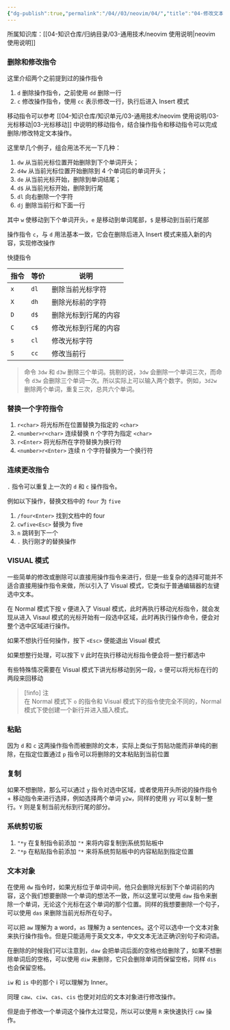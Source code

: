```yaml
---
{"dg-publish":true,"permalink":"/04//03/neovim/04/","title":"04-修改文本","tags":["开发工具","neovim"]}
---
```



所属知识库：[[04-知识仓库/归纳目录/03-通用技术/neovim 使用说明\|neovim 使用说明]]

### 删除和修改指令

这里介绍两个之前提到过的操作指令

1. `d` 删除操作指令，之前使用 `dd` 删除一行
2. `c` 修改操作指令，使用 `cc` 表示修改一行，执行后进入 Insert 模式

移动指令可以参考 [[04-知识仓库/知识单元/03-通用技术/neovim 使用说明/03-光标移动\|03-光标移动]] 中说明的移动指令，结合操作指令和移动指令可以完成删除/修改特定文本操作。

这里举几个例子，组合用法不光一下几种：

1. `dw` 从当前光标位置开始删除到下个单词开头；
2. `d4w` 从当前光标位置开始删除到 4 个单词后的单词开头；
3. `de` 从当前光标开始，删除到单词结尾；
4. `d$` 从当前光标开始，删除到行尾
5. `dl` 向右删除一个字符
6. `dj` 删除当前行和下面一行

其中 `w` 使移动到下个单词开头，`e` 是移动到单词尾部，`$` 是移动到当前行尾部

操作指令 `c`，与 `d` 用法基本一致，它会在删除后进入 Insert 模式来插入新的内容，实现修改操作

快捷指令

| 指令 | 等价 | 说明                 |
| ---- | ---- | -------------------- |
| `x`  | `dl` | 删除当前光标字符     |
| `X`  | `dh` | 删除光标前的字符     |
| `D`  | `d$` | 删除光标到行尾的内容 |
| `C`  | `c$` | 修改光标到行尾的内容 |
| `s`  | `cl` | 修改光标字符         |
| `S`  | `cc` | 修改当前行           |

> 命令 `3dw` 和 `d3w` 删除三个单词。挑剔的说，`3dw` 会删除一个单词三次，而命令 `d3w` 会删除三个单词一次。所以实际上可以输入两个数字。例如，`3d2w` 删除两个单词，重复三次，总共六个单词。

### 替换一个字符指令

1. `r<char>` 将光标所在位置替换为指定的 `<char>`
2. `<number>r<char>` 连续替换 n 个字符为指定 `<char>`
3. `r<Enter>` 将光标所在字符替换为换行符
4. `<number>r<Enter>` 连续 n 个字符替换为一个换行符

### 连续更改指令

`.` 指令可以重复上一次的 `d` 和 `c` 操作指令。

例如以下操作，替换文档中的 `four` 为 `five`

1. `/four<Enter>` 找到文档中的 four
2. `cwfive<Esc>` 替换为 five
3. `n` 跳转到下一个
4. `.` 执行刚才的替换操作

### VISUAL 模式

一些简单的修改或删除可以直接用操作指令来进行，但是一些复杂的选择可能并不适合直接用操作指令来做，所以引入了 Visual 模式，它类似于普通编辑器的左键选中文本。

在 Normal 模式下按 `v` 便进入了 Visual 模式，此时再执行移动光标指令，就会发现从进入 Visaul 模式的光标开始有一段选中区域，此时再执行操作命令，便会对整个选中区域进行操作。

如果不想执行任何操作，按下 `<Esc>` 便能退出 Visual 模式

如果想整行处理，可以按下 `V` 此时在执行移动光标指令便会将一整行都选中

有些特殊情况需要在 Visual 模式下讲光标移动到另一段，`o` 便可以将光标在行的两段来回移动

> [!info] 注  
> 在 Normal 模式下 `o` 的指令和 Visual 模式下的指令使完全不同的，Normal 模式下使创建一个新行并进入插入模式。

### 粘贴

因为 `d` 和 `c` 这两操作指令而被删除的文本，实际上类似于剪贴功能而非单纯的删除，在指定位置通过 `p` 指令可以将删除的文本粘贴到当前位置

### 复制

如果不想删除，那么可以通过 `y` 指令对选中区域，或者使用开头所说的操作指令 + 移动指令来进行选择，例如选择两个单词 `y2w`，同样的使用 `yy` 可以复制一整行。`Y` 则是复制当前光标到行尾的部分。

### 系统剪切板

1. `"*y` 在复制指令前添加 `"*` 来将内容复制到系统剪贴板中
2. `"*p` 在粘贴指令前添加 `"*` 来将系统剪贴板中的内容粘贴到指定位置

### 文本对象

在使用 `dw` 指令时，如果光标位于单词中间，他只会删除光标到下个单词前的内容，这个我们想要删除一个单词的想法不一致，所以这里可以使用 `daw` 指令来删除一个单词，无论这个光标在这个单词的那个位置。同样的我想要删除一个句子，可以使用 `das` 来删除当前光标所在句子。

可以把 `aw` 理解为 a word，`as` 理解为 a sentences。这个可以选中一个文本对象来执行操作指令。但是只能适用于英文文本，中文文本无法正确识别句子和词语。

在删除的时候我们可以注意到，`daw` 会把单词后面的空格也给删除了，如果不想删除单词后的空格，可以使用 `diw` 来删除，它只会删除单词而保留空格，同样 `dis` 也会保留空格。

`iw` 和 `is` 中的那个 i 可以理解为 Inner。

同理 `caw`、`ciw`、`cas`、`cis` 也使对对应的文本对象进行修改操作。

但是由于修改一个单词这个操作太过常见，所以可以使用 `R` 来快速执行 `caw` 操作。
